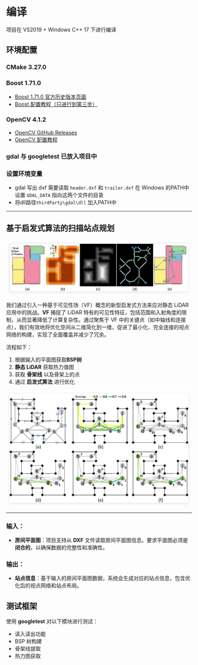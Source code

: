 # 编译
项目在 VS2019 + Windows C++ 17 下进行编译

## 环境配置

### CMake 3.27.0

### Boost 1.71.0
- [Boost 1.71.0 官方历史版本页面](https://www.boost.org/users/history/version_1_71_0.html)  
- [Boost 配置教程（只进行到第三步）](https://blog.csdn.net/nanke_yh/article/details/124346308)

### OpenCV 4.1.2
- [OpenCV GitHub Releases](https://github.com/opencv/opencv/tags)  
- [OpenCV 配置教程](https://blog.csdn.net/m0_70885101/article/details/141251001)

### gdal 与 googletest 已放入项目中 

### 设置环境变量
- gdal 写出 dxf 需要读取 `header.dxf` 和 `trailer.dxf`  在 Windows 的PATH中设置 `GDAL_DATA` 指向这两个文件的目录
- 将dll路径`thirdParty\gdal\dll` 加入PATH中

---

## 基于启发式算法的扫描站点规划

<div align="center">
  <img src="assets/figure1.png" alt="Image description" />
</div>

我们通过引入一种基于可见性场（VF）概念的新型启发式方法来应对静态 LiDAR 应用中的挑战。**VF** 捕捉了 LiDAR 特有的可见性特征，包括范围和入射角度的限制，从而显著降低了计算复杂性。通过聚焦于 VF 中的关键点（如中轴线和连接点），我们有效地将优化空间从二维简化到一维，促进了最小化、完全连接的视点网络的构建，实现了全面覆盖并减少了冗余。

流程如下：
1. 根据输入的平面图获取**BSP树**
2. **静态 LiDAR** 获取热力值图
3. 获取 **骨架线** 以及骨架上的点
4. 通过 **启发式算法** 进行优化

<div align="center">
  <img src="assets/figure2.png" alt="Image description" />
</div>


---

### 输入：
- **房间平面图**：项目支持从 **DXF** 文件读取房间平面图信息。要求平面图必须是**闭合的**，以确保数据的完整性和准确性。

### 输出：
- **站点信息**：基于输入的房间平面图数据，系统会生成对应的站点信息，包含优化后的视点网络和站点布局。


## 测试框架

使用 **googletest** 对以下模块进行测试：
- 读入读出功能
- BSP 树构建
- 骨架线提取
- 热力图获取
